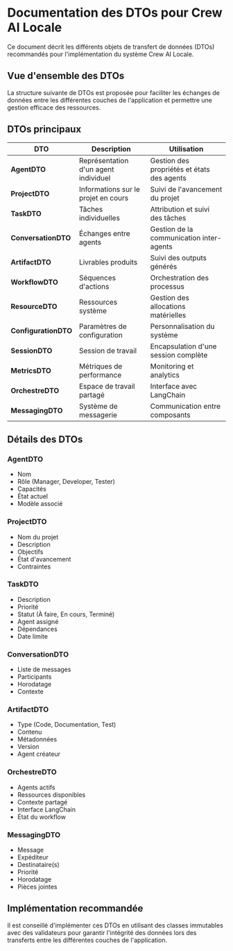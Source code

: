 # Documentation des DTOs pour Crew AI Locale

Ce document décrit les différents objets de transfert de données (DTOs) recommandés pour l'implémentation du système Crew AI Locale.

## Vue d'ensemble des DTOs

La structure suivante de DTOs est proposée pour faciliter les échanges de données entre les différentes couches de l'application et permettre une gestion efficace des ressources.

## DTOs principaux

| DTO | Description | Utilisation |
|-----|-------------|------------|
| **AgentDTO** | Représentation d'un agent individuel | Gestion des propriétés et états des agents |
| **ProjectDTO** | Informations sur le projet en cours | Suivi de l'avancement du projet |
| **TaskDTO** | Tâches individuelles | Attribution et suivi des tâches |
| **ConversationDTO** | Échanges entre agents | Gestion de la communication inter-agents |
| **ArtifactDTO** | Livrables produits | Suivi des outputs générés |
| **WorkflowDTO** | Séquences d'actions | Orchestration des processus |
| **ResourceDTO** | Ressources système | Gestion des allocations matérielles |
| **ConfigurationDTO** | Paramètres de configuration | Personnalisation du système |
| **SessionDTO** | Session de travail | Encapsulation d'une session complète |
| **MetricsDTO** | Métriques de performance | Monitoring et analytics |
| **OrchestreDTO** | Espace de travail partagé | Interface avec LangChain |
| **MessagingDTO** | Système de messagerie | Communication entre composants |

## Détails des DTOs

### AgentDTO
- Nom
- Rôle (Manager, Developer, Tester)
- Capacités
- État actuel
- Modèle associé

### ProjectDTO
- Nom du projet
- Description
- Objectifs
- État d'avancement
- Contraintes

### TaskDTO
- Description
- Priorité
- Statut (À faire, En cours, Terminé)
- Agent assigné
- Dépendances
- Date limite

### ConversationDTO
- Liste de messages
- Participants
- Horodatage
- Contexte

### ArtifactDTO
- Type (Code, Documentation, Test)
- Contenu
- Métadonnées
- Version
- Agent créateur

### OrchestreDTO
- Agents actifs
- Ressources disponibles
- Contexte partagé
- Interface LangChain
- État du workflow

### MessagingDTO
- Message
- Expéditeur
- Destinataire(s)
- Priorité
- Horodatage
- Pièces jointes

## Implémentation recommandée

Il est conseillé d'implémenter ces DTOs en utilisant des classes immutables avec des validateurs pour garantir l'intégrité des données lors des transferts entre les différentes couches de l'application.